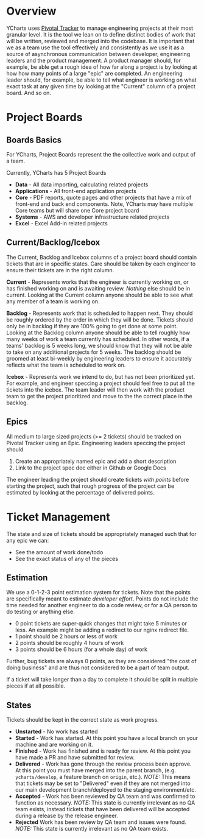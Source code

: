 # Overview
YCharts uses [Pivotal Tracker](https://www.pivotaltracker.com/) to manage engineering projects at their most granular level. It is the tool we lean on to define distinct bodies of work that will be written, reviewed and merged into the codebase. It is important that we as a team use the tool effectively and consistently as we use it as a source of asynchronous communication between developer, engineering leaders and the product management. A product manager should, for example, be able get a rough idea of how far along a project is by looking at how how many points of a large "epic" are completed. An engineering leader should, for example, be able to tell what engineer is working on what exact task at any given time by looking at the "Current" column of a project board. And so on. 

# Project Boards

## Boards Basics
For YCharts, Project Boards represent the the collective work and output of a team. 

Currently, YCharts has 5 Project Boards

- **Data** - All data importing, calculating related projects
- **Applications** - All front-end application projects
- **Core** - PDF reports, quote pages and other projects that have a mix of front-end and back end components. Note, YCharts may have multiple Core teams but will share one Core project board
- **Systems** - AWS and developer infrastructure related projects
- **Excel** - Excel Add-in related projects

## Current/Backlog/Icebox
The Current, Backlog and Icebox columns of a project board should contain tickets that are in specific states. Care should be taken by each engineer to ensure their tickets are in the right column.

**Current** - Represents works that the engineer is currently working on, or has finished working on and is awaiting review. *Nothing* else should be in current. Looking at the Current column anyone should be able to see what any member of a team is working on.

**Backlog** - Represents work that is scheduled to happen next. They should be roughly ordered by the order in which they will be done. Tickets should only be in backlog if they are 100% going to get done at some point. Looking at the Backlog column anyone should be able to tell roughly how many weeks of work a team currently has scheduled. In other words, if a teams' backlog is 5 weeks long, we should know that they will not be able to take on any additional projects for 5 weeks. The backlog should be groomed at least bi-weekly by engineering leaders to ensure it accurately reflects what the team is scheduled to work on.

**Icebox** - Represents work we intend to do, but has not been prioritized yet. For example, and engineer speccing a project should feel free to put all the tickets into the icebox. The team leader will then work with the product team to get the project prioritized and move to the the correct place in the backlog.

## Epics
All medium to large sized projects (>= 2 tickets) should be tracked on Pivotal Tracker using an Epic. Engineering leaders speccing the project should
1. Create an appropriately named epic and add a short description
2. Link to the project spec doc either in Github or Google Docs

The engineer leading the project should create tickets *with points* before starting the project, such that rough progress of the project can be estimated by looking at the percentage of delivered points.

# Ticket Management
The state and size of tickets should be appropriately managed such that for any epic we can:
- See the amount of work done/todo 
- See the exact status of any of the pieces

## Estimation
We use a 0-1-2-3 point estimation system for tickets. Note that the points are specifically meant to estimate *developer effort*. Points do not include the time needed for another engineer to do a code review, or for a QA person to do testing or anything else.

- 0 point tickets are super-quick changes that might take 5 minutes or less. An example might be adding a redirect to our nginx redirect file. 
- 1 point should be 2 hours or less of work
- 2 points should be roughly 4 hours of work
- 3 points should be 6 hours (for a whole day) of work

Further, bug tickets are always 0 points, as they are considered "the cost of doing business" and are thus not considered to be a part of team output.

If a ticket will take longer than a day to complete it should be split in multiple pieces if at all possible. 

## States
Tickets should be kept in the correct state as work progress.
- **Unstarted** - No work has started
- **Started** - Work has started. At this point you have a local branch on your machine and are working on it.
- **Finished** - Work has finished and is ready for review. At this point you have made a PR and have submitted for review.
- **Delivered** - Work has gone through the review process been approve. At this point you must have merged into the parent branch, (e.g. `ycharts/develop`, a feature branch on `origin`, etc.). *NOTE:* This means that tickets may be set to "Delivered" even if they are not merged into our main development branch/deployed to the staging environment/etc.
- **Accepted** - Work has been reviewed by QA team and was confirmed to function as necessary. *NOTE:* This state is currently irrelevant as no QA team exists, instead tickets that have been delivered will be accepted during a release by the release engineer.
- **Rejected** Work has been review by QA team and issues were found. *NOTE:* This state is currently irrelevant as no QA team exists.
